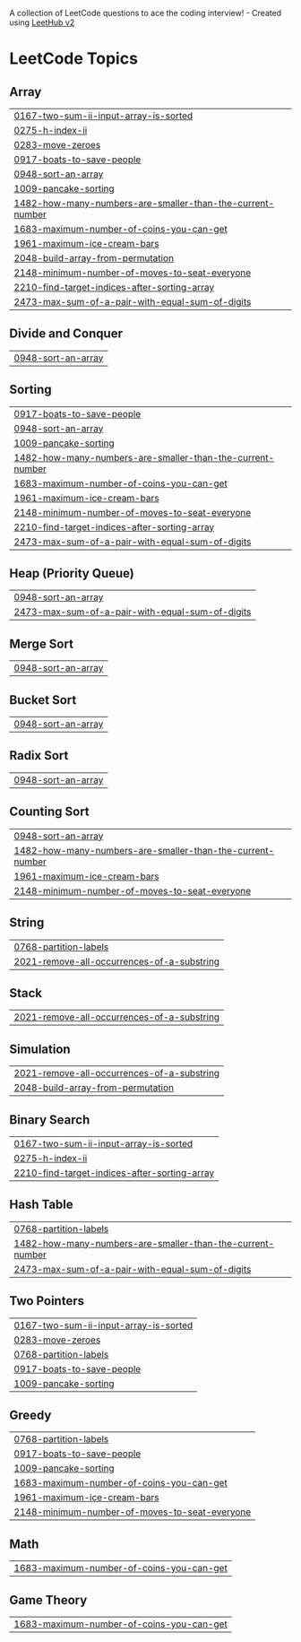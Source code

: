 A collection of LeetCode questions to ace the coding interview! - Created using [LeetHub v2](https://github.com/arunbhardwaj/LeetHub-2.0)
<!---LeetCode Topics Start-->
# LeetCode Topics
## Array
|  |
| ------- |
| [0167-two-sum-ii-input-array-is-sorted](https://github.com/Ephraimdebel/Competitive-Programming/tree/master/0167-two-sum-ii-input-array-is-sorted) |
| [0275-h-index-ii](https://github.com/Ephraimdebel/Competitive-Programming/tree/master/0275-h-index-ii) |
| [0283-move-zeroes](https://github.com/Ephraimdebel/Competitive-Programming/tree/master/0283-move-zeroes) |
| [0917-boats-to-save-people](https://github.com/Ephraimdebel/Competitive-Programming/tree/master/0917-boats-to-save-people) |
| [0948-sort-an-array](https://github.com/Ephraimdebel/Competitive-Programming/tree/master/0948-sort-an-array) |
| [1009-pancake-sorting](https://github.com/Ephraimdebel/Competitive-Programming/tree/master/1009-pancake-sorting) |
| [1482-how-many-numbers-are-smaller-than-the-current-number](https://github.com/Ephraimdebel/Competitive-Programming/tree/master/1482-how-many-numbers-are-smaller-than-the-current-number) |
| [1683-maximum-number-of-coins-you-can-get](https://github.com/Ephraimdebel/Competitive-Programming/tree/master/1683-maximum-number-of-coins-you-can-get) |
| [1961-maximum-ice-cream-bars](https://github.com/Ephraimdebel/Competitive-Programming/tree/master/1961-maximum-ice-cream-bars) |
| [2048-build-array-from-permutation](https://github.com/Ephraimdebel/Competitive-Programming/tree/master/2048-build-array-from-permutation) |
| [2148-minimum-number-of-moves-to-seat-everyone](https://github.com/Ephraimdebel/Competitive-Programming/tree/master/2148-minimum-number-of-moves-to-seat-everyone) |
| [2210-find-target-indices-after-sorting-array](https://github.com/Ephraimdebel/Competitive-Programming/tree/master/2210-find-target-indices-after-sorting-array) |
| [2473-max-sum-of-a-pair-with-equal-sum-of-digits](https://github.com/Ephraimdebel/Competitive-Programming/tree/master/2473-max-sum-of-a-pair-with-equal-sum-of-digits) |
## Divide and Conquer
|  |
| ------- |
| [0948-sort-an-array](https://github.com/Ephraimdebel/Competitive-Programming/tree/master/0948-sort-an-array) |
## Sorting
|  |
| ------- |
| [0917-boats-to-save-people](https://github.com/Ephraimdebel/Competitive-Programming/tree/master/0917-boats-to-save-people) |
| [0948-sort-an-array](https://github.com/Ephraimdebel/Competitive-Programming/tree/master/0948-sort-an-array) |
| [1009-pancake-sorting](https://github.com/Ephraimdebel/Competitive-Programming/tree/master/1009-pancake-sorting) |
| [1482-how-many-numbers-are-smaller-than-the-current-number](https://github.com/Ephraimdebel/Competitive-Programming/tree/master/1482-how-many-numbers-are-smaller-than-the-current-number) |
| [1683-maximum-number-of-coins-you-can-get](https://github.com/Ephraimdebel/Competitive-Programming/tree/master/1683-maximum-number-of-coins-you-can-get) |
| [1961-maximum-ice-cream-bars](https://github.com/Ephraimdebel/Competitive-Programming/tree/master/1961-maximum-ice-cream-bars) |
| [2148-minimum-number-of-moves-to-seat-everyone](https://github.com/Ephraimdebel/Competitive-Programming/tree/master/2148-minimum-number-of-moves-to-seat-everyone) |
| [2210-find-target-indices-after-sorting-array](https://github.com/Ephraimdebel/Competitive-Programming/tree/master/2210-find-target-indices-after-sorting-array) |
| [2473-max-sum-of-a-pair-with-equal-sum-of-digits](https://github.com/Ephraimdebel/Competitive-Programming/tree/master/2473-max-sum-of-a-pair-with-equal-sum-of-digits) |
## Heap (Priority Queue)
|  |
| ------- |
| [0948-sort-an-array](https://github.com/Ephraimdebel/Competitive-Programming/tree/master/0948-sort-an-array) |
| [2473-max-sum-of-a-pair-with-equal-sum-of-digits](https://github.com/Ephraimdebel/Competitive-Programming/tree/master/2473-max-sum-of-a-pair-with-equal-sum-of-digits) |
## Merge Sort
|  |
| ------- |
| [0948-sort-an-array](https://github.com/Ephraimdebel/Competitive-Programming/tree/master/0948-sort-an-array) |
## Bucket Sort
|  |
| ------- |
| [0948-sort-an-array](https://github.com/Ephraimdebel/Competitive-Programming/tree/master/0948-sort-an-array) |
## Radix Sort
|  |
| ------- |
| [0948-sort-an-array](https://github.com/Ephraimdebel/Competitive-Programming/tree/master/0948-sort-an-array) |
## Counting Sort
|  |
| ------- |
| [0948-sort-an-array](https://github.com/Ephraimdebel/Competitive-Programming/tree/master/0948-sort-an-array) |
| [1482-how-many-numbers-are-smaller-than-the-current-number](https://github.com/Ephraimdebel/Competitive-Programming/tree/master/1482-how-many-numbers-are-smaller-than-the-current-number) |
| [1961-maximum-ice-cream-bars](https://github.com/Ephraimdebel/Competitive-Programming/tree/master/1961-maximum-ice-cream-bars) |
| [2148-minimum-number-of-moves-to-seat-everyone](https://github.com/Ephraimdebel/Competitive-Programming/tree/master/2148-minimum-number-of-moves-to-seat-everyone) |
## String
|  |
| ------- |
| [0768-partition-labels](https://github.com/Ephraimdebel/Competitive-Programming/tree/master/0768-partition-labels) |
| [2021-remove-all-occurrences-of-a-substring](https://github.com/Ephraimdebel/Competitive-Programming/tree/master/2021-remove-all-occurrences-of-a-substring) |
## Stack
|  |
| ------- |
| [2021-remove-all-occurrences-of-a-substring](https://github.com/Ephraimdebel/Competitive-Programming/tree/master/2021-remove-all-occurrences-of-a-substring) |
## Simulation
|  |
| ------- |
| [2021-remove-all-occurrences-of-a-substring](https://github.com/Ephraimdebel/Competitive-Programming/tree/master/2021-remove-all-occurrences-of-a-substring) |
| [2048-build-array-from-permutation](https://github.com/Ephraimdebel/Competitive-Programming/tree/master/2048-build-array-from-permutation) |
## Binary Search
|  |
| ------- |
| [0167-two-sum-ii-input-array-is-sorted](https://github.com/Ephraimdebel/Competitive-Programming/tree/master/0167-two-sum-ii-input-array-is-sorted) |
| [0275-h-index-ii](https://github.com/Ephraimdebel/Competitive-Programming/tree/master/0275-h-index-ii) |
| [2210-find-target-indices-after-sorting-array](https://github.com/Ephraimdebel/Competitive-Programming/tree/master/2210-find-target-indices-after-sorting-array) |
## Hash Table
|  |
| ------- |
| [0768-partition-labels](https://github.com/Ephraimdebel/Competitive-Programming/tree/master/0768-partition-labels) |
| [1482-how-many-numbers-are-smaller-than-the-current-number](https://github.com/Ephraimdebel/Competitive-Programming/tree/master/1482-how-many-numbers-are-smaller-than-the-current-number) |
| [2473-max-sum-of-a-pair-with-equal-sum-of-digits](https://github.com/Ephraimdebel/Competitive-Programming/tree/master/2473-max-sum-of-a-pair-with-equal-sum-of-digits) |
## Two Pointers
|  |
| ------- |
| [0167-two-sum-ii-input-array-is-sorted](https://github.com/Ephraimdebel/Competitive-Programming/tree/master/0167-two-sum-ii-input-array-is-sorted) |
| [0283-move-zeroes](https://github.com/Ephraimdebel/Competitive-Programming/tree/master/0283-move-zeroes) |
| [0768-partition-labels](https://github.com/Ephraimdebel/Competitive-Programming/tree/master/0768-partition-labels) |
| [0917-boats-to-save-people](https://github.com/Ephraimdebel/Competitive-Programming/tree/master/0917-boats-to-save-people) |
| [1009-pancake-sorting](https://github.com/Ephraimdebel/Competitive-Programming/tree/master/1009-pancake-sorting) |
## Greedy
|  |
| ------- |
| [0768-partition-labels](https://github.com/Ephraimdebel/Competitive-Programming/tree/master/0768-partition-labels) |
| [0917-boats-to-save-people](https://github.com/Ephraimdebel/Competitive-Programming/tree/master/0917-boats-to-save-people) |
| [1009-pancake-sorting](https://github.com/Ephraimdebel/Competitive-Programming/tree/master/1009-pancake-sorting) |
| [1683-maximum-number-of-coins-you-can-get](https://github.com/Ephraimdebel/Competitive-Programming/tree/master/1683-maximum-number-of-coins-you-can-get) |
| [1961-maximum-ice-cream-bars](https://github.com/Ephraimdebel/Competitive-Programming/tree/master/1961-maximum-ice-cream-bars) |
| [2148-minimum-number-of-moves-to-seat-everyone](https://github.com/Ephraimdebel/Competitive-Programming/tree/master/2148-minimum-number-of-moves-to-seat-everyone) |
## Math
|  |
| ------- |
| [1683-maximum-number-of-coins-you-can-get](https://github.com/Ephraimdebel/Competitive-Programming/tree/master/1683-maximum-number-of-coins-you-can-get) |
## Game Theory
|  |
| ------- |
| [1683-maximum-number-of-coins-you-can-get](https://github.com/Ephraimdebel/Competitive-Programming/tree/master/1683-maximum-number-of-coins-you-can-get) |
<!---LeetCode Topics End-->